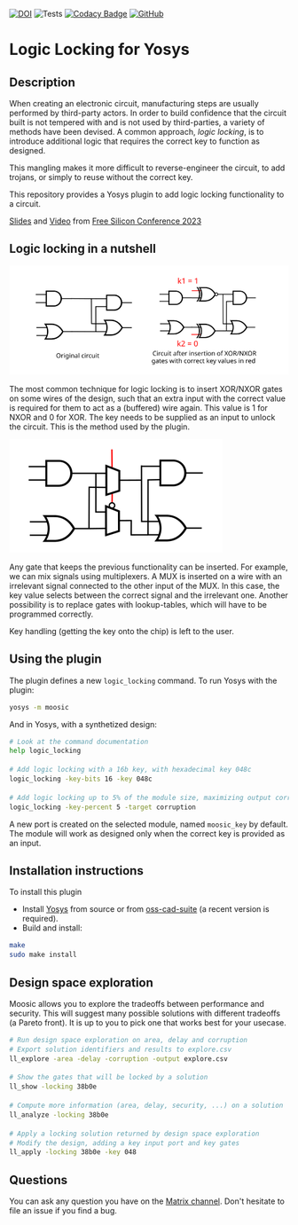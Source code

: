 [![DOI](https://zenodo.org/badge/DOI/10.5281/zenodo.10391922.svg)](https://doi.org/10.5281/zenodo.10391922)
![Tests](https://github.com/Coloquinte/moosic-yosys-plugin/actions/workflows/build.yml/badge.svg)
[![Codacy Badge](https://app.codacy.com/project/badge/Grade/d3249b89df3247dbbf7b6066c0c66a2f)](https://app.codacy.com/gh/Coloquinte/moosic-yosys-plugin/dashboard?utm_source=gh&utm_medium=referral&utm_content=&utm_campaign=Badge_grade)
[![GitHub](https://img.shields.io/github/license/coloquinte/moosic-yosys-plugin?color=blue)](https://opensource.org/licenses/gpl-2.0)

# Logic Locking for Yosys


## Description

When creating an electronic circuit, manufacturing steps are usually performed by third-party actors. In order to build confidence that the circuit built is not tempered with and is not used by third-parties, a variety of methods have been devised. A common approach, *logic locking*, is to introduce additional logic that requires the correct key to function as designed.

This mangling makes it more difficult to reverse-engineer the circuit, to add trojans, or simply to reuse without the correct key.

This repository provides a Yosys plugin to add logic locking functionality to a circuit.

[Slides](https://wiki.f-si.org/images/5/5c/Gabriel_Gouvine_MOOSIC_FSiC_2023.pdf) and [Video](https://peertube.f-si.org/videos/watch/7f250190-6d8f-4a67-8ed6-d07deda7fba0) from [Free Silicon Conference 2023](https://wiki.f-si.org/index.php/FSiC2023)


## Logic locking in a nutshell

![My Image](doc/XOR_NXOR_insertion.svg)

The most common technique for logic locking is to insert XOR/NXOR gates on some wires of the design, such that an extra input with the correct value is required for them to act as a (buffered) wire again.
This value is 1 for NXOR and 0 for XOR.
The key needs to be supplied as an input to unlock the circuit.
This is the method used by the plugin.

![My Image](doc/MUX_insertion.svg)

Any gate that keeps the previous functionality can be inserted.
For example, we can mix signals using multiplexers. A MUX is inserted on a wire with an irrelevant signal connected to the other input of the MUX. In this case, the key value selects between the correct signal and the irrelevant one.
Another possibility is to replace gates with lookup-tables, which will have to be programmed correctly.

Key handling (getting the key onto the chip) is left to the user.

## Using the plugin

The plugin defines a new `logic_locking` command. To run Yosys with the plugin:

```sh
yosys -m moosic
```

And in Yosys, with a synthetized design:
```sh
# Look at the command documentation
help logic_locking

# Add logic locking with a 16b key, with hexadecimal key 048c
logic_locking -key-bits 16 -key 048c

# Add logic locking up to 5% of the module size, maximizing output corruption, with an auto-generated key
logic_locking -key-percent 5 -target corruption
```

A new port is created on the selected module, named `moosic_key` by default.
The module will work as designed only when the correct key is provided as an input.

## Installation instructions

To install this plugin
-   Install [Yosys](https://github.com/YosysHQ/yosys) from source or from [oss-cad-suite](https://github.com/YosysHQ/oss-cad-suite-build) (a recent version is required).
-   Build and install:
```sh
make
sudo make install
```


## Design space exploration

Moosic allows you to explore the tradeoffs between performance and security.
This will suggest many possible solutions with different tradeoffs (a Pareto front).
It is up to you to pick one that works best for your usecase.

```sh
# Run design space exploration on area, delay and corruption
# Export solution identifiers and results to explore.csv
ll_explore -area -delay -corruption -output explore.csv

# Show the gates that will be locked by a solution
ll_show -locking 38b0e

# Compute more information (area, delay, security, ...) on a solution
ll_analyze -locking 38b0e

# Apply a locking solution returned by design space exploration
# Modify the design, adding a key input port and key gates
ll_apply -locking 38b0e -key 048
```


## Questions

You can ask any question you have on the [Matrix channel](https://app.element.io/#/room/#moosic-yosys-plugin:matrix.org). Don't hesitate to file an issue if you find a bug.
